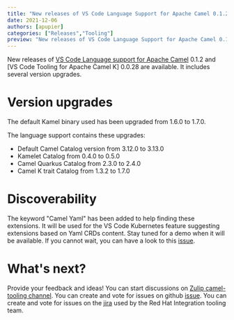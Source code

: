 ```yaml
---
title: "New releases of VS Code Language Support for Apache Camel 0.1.2 and Tooling for Apache Camel K 0.0.28"
date: 2021-12-06
authors: [apupier]
categories: ["Releases","Tooling"]
preview: "New releases of VS Code Language Support for Apache Camel 0.1.2 and Tooling for Apache Camel K 0.0.28: version upgrades"
---
```


New releases of [VS Code Language support for Apache Camel](https://marketplace.visualstudio.com/items?itemName=redhat.vscode-apache-camel) 0.1.2 and [VS Code Tooling for Apache Camel K] 0.0.28 are available. It includes several version upgrades.

# Version upgrades

The default Kamel binary used has been upgraded from 1.6.0 to 1.7.0.

The language support contains these upgrades:
* Default Camel Catalog version from 3.12.0 to 3.13.0
* Kamelet Catalog from 0.4.0 to 0.5.0
* Camel Quarkus Catalog from 2.3.0 to 2.4.0
* Camel K trait Catalog from 1.3.2 to 1.7.0

# Discoverability

The keyword "Camel Yaml" has been added to help finding these extensions. It will be used for the VS Code Kubernetes feature suggesting extensions based on Yaml CRDs content. Stay tuned for a demo when it will be available. If you cannot wait, you can have a look to this [issue](https://github.com/Azure/vscode-kubernetes-tools/pull/1010).

# What's next?

Provide your feedback and ideas!
You can start discussions on [Zulip camel-tooling channel](https://camel.zulipchat.com/#narrow/stream/258729-camel-tooling).
You can create and vote for issues on github [issue](https://github.com/camel-tooling/camel-lsp-client-vscode).
You can create and vote for issues on the [jira](https://issues.redhat.com/browse/FUSETOOLS2) used by the Red Hat Integration tooling team.
